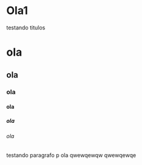 # Ola1
testando titulos 
# ola
## ola
### ola
#### ola
##### ola
###### ola
testando  paragrafo
p ola
qwewqewqw
qwewqewqe
